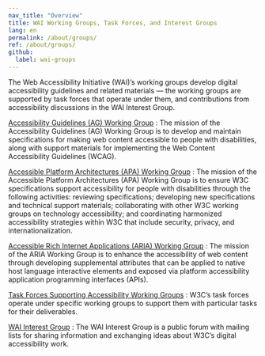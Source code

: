 ```yaml
---
nav_title: "Overview"
title: WAI Working Groups, Task Forces, and Interest Groups
lang: en
permalink: /about/groups/
ref: /about/groups/
github:
  label: wai-groups
---
```


The Web Accessibility Initiative (WAI)’s working groups develop digital accessibility guidelines and related materials &mdash; the working groups are supported by task forces that operate under them, and contributions from accessibility discussions in the WAI Interest Group.

[Accessibility Guidelines (AG) Working Group](/about/groups/agwg/)
: The mission of the Accessibility Guidelines (AG) Working Group is to develop and maintain specifications for making web content accessible to people with disabilities, along with support materials for implementing the Web Content Accessibility Guidelines (WCAG).

[Accessible Platform Architectures (APA) Working Group](/about/groups/apawg/)
: The mission of the Accessible Platform Architectures (APA) Working Group is to ensure W3C specifications support accessibility for people with disabilities through the following activities: reviewing specifications; developing new specifications and technical support materials; collaborating with other W3C working groups on technology accessibility; and coordinating harmonized accessibility strategies within W3C that include security, privacy, and internationalization.

[Accessible Rich Internet Applications (ARIA) Working Group](/about/groups/ariawg/)
: The mission of the ARIA Working Group is to enhance the accessibility of web content through developing supplemental attributes that can be applied to native host language interactive elements and exposed via platform accessibility application programming interfaces (APIs).

[Task Forces Supporting Accessibility Working Groups](/about/groups/task-forces/)
: W3C’s task forces operate under specific working groups to support them with particular tasks for their deliverables.

[WAI Interest Group](/about/groups/waiig/)
: The WAI Interest Group is a public forum with mailing lists for sharing information and exchanging ideas about W3C’s digital accessibility work.